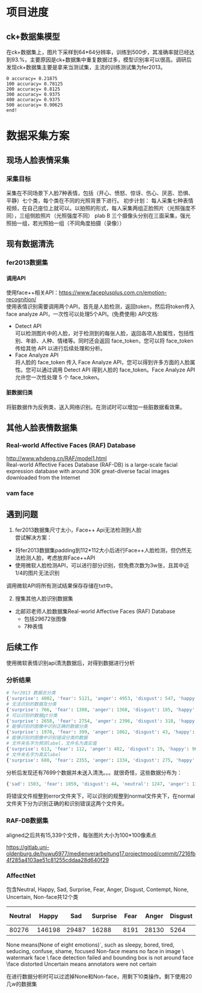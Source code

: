 # 项目进度
## ck+数据集模型
在ck+数据集上，图片下采样到64*64分辨率，训练到500步，其准确率就已经达到93.%，主要原因是ck+数据集中重复数据过多，模型识别率可以很高。调研后发现ck+数据集主要是拿来当测试集，主流的训练测试集为fer2013。

```
0 accuracy= 0.21875
100 accuracy= 0.78125
200 accuracy= 0.8125
300 accuracy= 0.9375
400 accuracy= 0.9375
500 accuracy= 0.90625
end!
```

# 数据采集方案
## 现场人脸表情采集
### 采集目标
采集在不同场景下人脸7种表情，包括（开心、愤怒、惊讶、伤心、厌恶、恐惧、平静）七个类，每个类在不同的光照背景下进行。
初步计划：
每人采集七种表情视频，在自己座位上就可以。以拍照的形式，每人采集两组正脸照片（光照强度不同），三组侧脸照片（光照强度不同）
plab B
三个摄像头分别在三面采集，强光照拍一组，若光照拍一组（不同角度拍摄（录像））

## 现有数据清洗
### fer2013数据集
#### 调用API
使用face++相关API：https://www.faceplusplus.com.cn/emotion-recognition/</br>使用表情识别需要调用两个API，首先是人脸检测，返回token，然后将token传入face analyze API，一次性可以处理5个API。(免费使用)
API文档:

- Detect API  
可以检测图片中的人脸，对于检测到的每张人脸，返回各项人脸属性，包括性别、年龄、人种、情绪等。同时还会返回 face_token，您可以将 face_token 传给其他 API 以进行后续处理和分析。
- Face Analyze API  
将人脸的 face_token 传入 Face Analyze API，您可以得到许多方面的人脸属性。您可以通过调用 Detect API 得到人脸的 face_token。Face Analyze API 允许您一次性处理 5 个 face_token。

#### 脏数据归类
将脏数据作为反例类，送入网络识别。在测试时可以增加一些脏数据看效果。

## 其他人脸表情数据集
### Real-world Affective Faces (RAF) Database
http://www.whdeng.cn/RAF/model1.html</br>
Real-world Affective Faces Database (RAF-DB) is a large-scale facial expression database with around 30K great-diverse facial images downloaded from the Internet
### vam face




## 遇到问题

1. fer2013数据集尺寸太小，Face++ Api无法检测到人脸  
尝试解决方案：  
- 将fer2013数据集padding到112*112大小后进行Face++人脸检测，但仍然无法检测人脸，考虑放弃Face++API  
- 使用微软人脸检测API，可以进行部分识别，但免费次数为3w张，且其中近1/4的图片无法识别  

调用微软API将所有测试结果保存存储在txt中。

2. 搜集其他人脸识别数据集

- 北邮邓老师人脸数据集Real-world Affective Faces (RAF) Database
    - 包括29672张图像
    - 7种表情

## 后续工作

使用微软表情识别api清洗数据后，对得到数据进行分析
### 分析结果

```python
# fer2013 数据总分类
{'surprise': 4002, 'fear': 5121, 'anger': 4953, 'disgust': 547, 'happy': 8989, 'sad': 6077, 'neutral': 6198}
# 无法识别的数据及分类
{'surprise': 766, 'fear': 1308, 'anger': 1368, 'disgust': 185, 'happy': 2500, 'sad': 2188, 'neutral': 2019}
# 可以识别的数据gt分类
{'surprise': 2658, 'fear': 2754, 'anger': 2396, 'disgust': 318, 'happy': 4410, 'sad': 2387, 'neutral': 2932}
# 能够识别的图像中识别正确的数据分类
{'surprise': 1978, 'fear': 399, 'anger': 1062, 'disgust': 43, 'happy': 4113, 'sad': 692, 'neutral':2527}
# 能够识别的图像中识别错误分类的数据
# 文件夹名字为预测label，文件名为真实值
{'surprise': 613, 'fear': 112, 'anger': 482, 'disgust': 19, 'happy': 9613, 'sad': 687, 'neutral':4079, 'contempt': 88}
# 文件夹名字为真实label
{'surprise': 680, 'fear': 2355, 'anger': 1334, 'disgust': 275, 'happy': 297, 'sad': 1695, 'neutral': 405}

```

分析后发现还有7699个数据并未送入清洗。。。就很奇怪，这些数据分布为：

```python
{'sad': 1503, 'fear': 1059, 'disgust': 44, 'neutral': 1247, 'anger': 1189, 'surprise': 578, 'happy': 2079}

```
将错误文件规整到error文件夹下，可以识别的规整到normal文件夹下，在normal文件夹下分为识别正确的和识别错误这两个文件夹。

### RAF-DB数据集
aligned之后共有15,339个文件，每张图片大小为100*100像素点



https://gitlab.uni-oldenburg.de/huwu6977/medienverarbeitung17.projectmood/commit/7216fb4f285a4103ae51c81255cddaa28d640f29

### AffectNet
包含Neutral, Happy, Sad, Surprise, Fear, Anger, Disgust, Contempt, None, Uncertain, Non-face共12个类

| Neutral | Happy  | Sad   | Surprise | Fear | Anger | Disgust | Contempt | None  | Uncertain | Non-face |
| ------- | ------ | ----- | -------- | ---- | ----- | ------- | -------- | ----- | --------- | -------- |
| 80276   | 146198 | 29487 | 16288    | 8191 | 28130 | 5264    | 5135     | 35322 | 13163     | 88895    |

None means(None of eight emotions)`, such as sleepy, bored, tired, seducing, confuse, shame, focused
Non-face means no face in image \ watermark face \ face detection failed and bounding box is not around face \face distorted
Uncertain means annotators were not certain

在进行数据分析时可以过滤掉None和Non-face，用剩下10类操作。剩下使用20几w的数据集